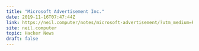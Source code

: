 ```yaml
---
title: "Microsoft Advertisement Inc."
date: 2019-11-16T07:47:44Z
link: https://neil.computer/notes/microsoft-advertisement/?utm_medium=RSS&utm_source=hune
site: neil.computer
topic: Hacker News
draft: false
---
```

